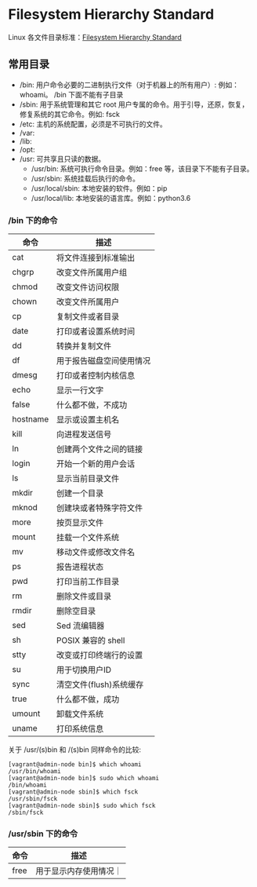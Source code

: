 # Filesystem Hierarchy Standard

Linux 各文件目录标准：[Filesystem Hierarchy Standard](https://refspecs.linuxfoundation.org/FHS_3.0/fhs/index.html)

## 常用目录

- /bin: 用户命令必要的二进制执行文件（对于机器上的所有用户）: 例如：whoami。 /bin 下面不能有子目录
- /sbin: 用于系统管理和其它 root 用户专属的命令。用于引导，还原，恢复，修复系统的其它命令。例如: fsck
- /etc: 主机的系统配置，必须是不可执行的文件。
- /var:
- /lib:
- /opt:
- /usr: 可共享且只读的数据。
  - /usr/bin: 系统可执行命令目录。例如：free 等，该目录下不能有子目录。
  - /usr/sbin: 系统挂载后执行的命令。
  - /usr/local/sbin: 本地安装的软件。例如：pip
  - /usr/local/lib: 本地安装的语言库。例如：python3.6

### /bin 下的命令

| 命令       | 描述              |
| -------- | --------------- |
| cat      | 将文件连接到标准输出      |
| chgrp    | 改变文件所属用户组       |
| chmod    | 改变文件访问权限        |
| chown    | 改变文件所属用户        |
| cp       | 复制文件或者目录        |
| date     | 打印或者设置系统时间      |
| dd       | 转换并复制文件         |
| df       | 用于报告磁盘空间使用情况    |
| dmesg    | 打印或者控制内核信息      |
| echo     | 显示一行文字          |
| false    | 什么都不做，不成功       |
| hostname | 显示或设置主机名        |
| kill     | 向进程发送信号         |
| ln       | 创建两个文件之间的链接     |
| login    | 开始一个新的用户会话      |
| ls       | 显示当前目录文件        |
| mkdir    | 创建一个目录          |
| mknod    | 创建块或者特殊字符文件     |
| more     | 按页显示文件          |
| mount    | 挂载一个文件系统        |
| mv       | 移动文件或修改文件名      |
| ps       | 报告进程状态          |
| pwd      | 打印当前工作目录        |
| rm       | 删除文件或目录         |
| rmdir    | 删除空目录           |
| sed      | Sed 流编辑器        |
| sh       | POSIX 兼容的 shell |
| stty     | 改变或打印终端行的设置     |
| su       | 用于切换用户ID        |
| sync     | 清空文件(flush)系统缓存 |
| true     | 什么都不做，成功        |
| umount   | 卸载文件系统          |
| uname    | 打印系统信息          |

关于 /usr/(s)bin 和 /(s)bin 同样命令的比较:

```shell
[vagrant@admin-node bin]$ which whoami
/usr/bin/whoami
[vagrant@admin-node bin]$ sudo which whoami
/bin/whoami
[vagrant@admin-node sbin]$ which fsck
/usr/sbin/fsck
[vagrant@admin-node sbin]$ sudo which fsck
/sbin/fsck
```

### /usr/sbin 下的命令

| 命令       | 描述              |
| -------- | --------------- |
| free | 用于显示内存使用情况｜
